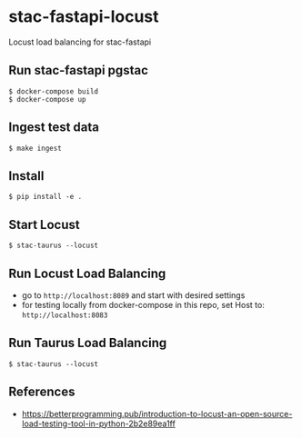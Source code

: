 # stac-fastapi-locust
Locust load balancing for stac-fastapi


## Run stac-fastapi pgstac 
```$ docker-compose build```   
```$ docker-compose up```

## Ingest test data
```$ make ingest```

## Install
```$ pip install -e .```

## Start Locust
```$ stac-taurus --locust```

## Run Locust Load Balancing   
- go to ```http://localhost:8089``` and start with desired settings
- for testing locally from docker-compose in this repo, set Host to: ```http://localhost:8083```

## Run Taurus Load Balancing
```$ stac-taurus --locust```

## References  
  
- https://betterprogramming.pub/introduction-to-locust-an-open-source-load-testing-tool-in-python-2b2e89ea1ff
